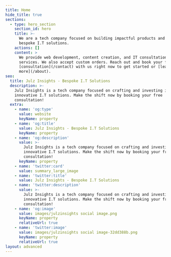 ```yaml
---
title: Home
hide_title: true
sections:
  - type: hero_section
    section_id: hero
    title: >-
      We are a tech company focused on building impactful products and providing
      bespoke I.T solutions.
    actions: []
    content: >
      We provide web development, content creation, and IT consultation
      services. We also accept custom orders. Reach out and book your free
      [consultation](/contact) with us right now to get started or [learn
      more](/about).
seo:
  title: Julz Insights - Bespoke I.T Solutions
  description: >-
    Julz Insights is a tech company focused on crafting and investing in
    innovative I.T solutions. Make the shift now by booking your free
    consultation!
  extra:
    - name: 'og:type'
      value: website
      keyName: property
    - name: 'og:title'
      value: Julz Insights - Bespoke I.T Solutions
      keyName: property
    - name: 'og:description'
      value: >-
        Julz Insights is a tech company focused on crafting and investing in
        innovative I.T solutions. Make the shift now by booking your free
        consultation!
      keyName: property
    - name: 'twitter:card'
      value: summary_large_image
    - name: 'twitter:title'
      value: Julz Insights - Bespoke I.T Solutions
    - name: 'twitter:description'
      value: >-
        Julz Insights is a tech company focused on crafting and investing in
        innovative I.T solutions. Make the shift now by booking your free
        consultation!
    - name: 'og:image'
      value: images/julzinsights social image.png
      keyName: property
      relativeUrl: true
    - name: 'twitter:image'
      value: images/julzinsights social image-32dd388b.png
      keyName: property
      relativeUrl: true
layout: advanced
---
```

